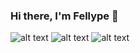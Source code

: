 ### Hi there, I'm Fellype 👋

![alt text](https://www.codewars.com/users/Fellype.Queiroz/badges/large)
![alt text](https://github-readme-stats.vercel.app/api/top-langs/?username=fellypeq&theme=dark)
![alt text](https://github-readme-stats.vercel.app/api?username=fellypeq&show_icons=true&theme=dark)

<!--
**FellypeQ/fellypeq** is a ✨ _special_ ✨ repository because its `README.md` (this file) appears on your GitHub profile.

Here are some ideas to get you started:

- 🔭 I’m currently working on ...
- 🌱 I’m currently learning ...
- 👯 I’m looking to collaborate on ...
- 🤔 I’m looking for help with ...
- 💬 Ask me about ...
- 📫 How to reach me: ...
- 😄 Pronouns: ...
- ⚡ Fun fact: ...
-->
